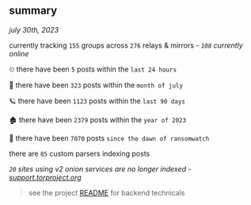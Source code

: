 
## summary
_july 30th, 2023_

currently tracking `155` groups across `276` relays & mirrors - _`108` currently online_

⏲ there have been `5` posts within the `last 24 hours`

🦈 there have been `323` posts within the `month of july`

🪐 there have been `1123` posts within the `last 90 days`

🏚 there have been `2379` posts within the `year of 2023`

🦕 there have been `7070` posts `since the dawn of ransomwatch`

there are `85` custom parsers indexing posts

_`20` sites using v2 onion services are no longer indexed - [support.torproject.org](https://support.torproject.org/onionservices/v2-deprecation/)_

> see the project [README](https://github.com/joshhighet/ransomwatch#ransomwatch--) for backend technicals
